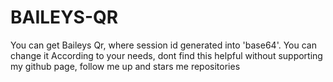 # BAILEYS-QR
You can get Baileys Qr, where session id generated into 'base64'. You can change it According to your needs, dont find this helpful without supporting my github page, follow me up and stars me repositories 

